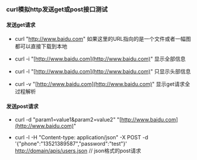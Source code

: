 ### curl模拟http发送get或post接口测试

#### 发送get请求

* curl "http://www.baidu.com"  如果这里的URL指向的是一个文件或者一幅图都可以直接下载到本地

* curl -i "[http://www.baidu.com](http://www.baidu.com)"  显示全部信息

* curl -l "[http://www.baidu.com](http://www.baidu.com)" 只显示头部信息

* curl -v "[http://www.baidu.com](http://www.baidu.com)" 显示get请求全过程解析

#### 发送post请求

* curl -d "param1=value1&param2=value2" "[http://www.baidu.com](http://www.baidu.com)"

* curl -l -H "Content-type: application/json" -X POST -d '{"phone":"13521389587","password":"test"}' [http://domain/apis/users.json](http://domain/apis/users.json) // json格式的post请求

#### 



